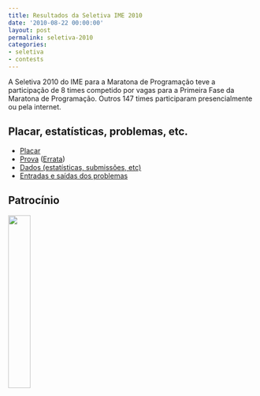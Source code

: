 ```yaml
---
title: Resultados da Seletiva IME 2010
date: '2010-08-22 00:00:00'
layout: post
permalink: seletiva-2010
categories:
- seletiva
- contests
---
```


A Seletiva 2010 do IME para a Maratona de Programação teve a participação
de 8 times competido por vagas para a Primeira Fase da Maratona
de Programação.
Outros 147 times participaram presencialmente ou pela internet.

## Placar, estatísticas, problemas, etc.
- [Placar](https://www.ime.usp.br/~maratona/assets/seletivas/2010/score/score.html)
- [Prova](https://www.ime.usp.br/~maratona/assets/seletivas/2010/caderno.pdf) ([Errata](https://www.ime.usp.br/~maratona/assets/seletivas/2010/errata.pdf))
- [Dados (estatísticas, submissões, etc)](https://www.ime.usp.br/~maratona/assets/seletivas/2010/data.tar.xz)
- [Entradas e saídas dos problemas](https://www.ime.usp.br/~maratona/assets/seletivas/2010/io.tar.xz)

## Patrocínio
[<img src="https://www.ime.usp.br/~maratona/assets/seletivas/2013/patrocinio/caelum-ensino-inovacao.png" style="width:30%">](http://www.caelum.com.br/)

